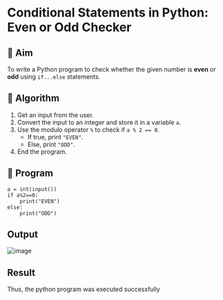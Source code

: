# Conditional Statements in Python: Even or Odd Checker

## 🎯 Aim
To write a Python program to check whether the given number is **even** or **odd** using `if...else` statements.

## 🧠 Algorithm
1. Get an input from the user.
2. Convert the input to an integer and store it in a variable `a`.
3. Use the modulo operator `%` to check if `a % 2 == 0`.
   - If true, print `"EVEN"`.
   - Else, print `"ODD"`.
4. End the program.

## 🧾 Program
``` 
a = int(input())
if a%2==0:
    print("EVEN")
else:
    print("ODD")
```
## Output
![image](https://github.com/user-attachments/assets/721482f4-e0d3-4346-a441-c4fd9c984382)


## Result
Thus, the python program was executed successfully
